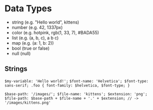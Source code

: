 # Data Types
- string (e.g. "Hello world", kittens)
- number (e.g. 42, 1337px)
- color (e.g. hotpink, rgb(1, 33, 7), #BADA55)
- list (e.g. (a, b, c), a b c)
- map (e.g. (a: 1, b: 2))
- bool (true or false)
- null (null)

## Strings
`$my-variable: 'Hello world!';`
`
$font-name: 'Helvetica';
$font-type: sans-serif;
.foo {
  font-family: $helvetica, $font-type;
}
`

`
$base-path: '/images/';
$file-name: 'kittens';
$extension: 'png';
$file-path: $base-path + $file-name + '.' + $extension;
// -> '/images/kittens.png'
`